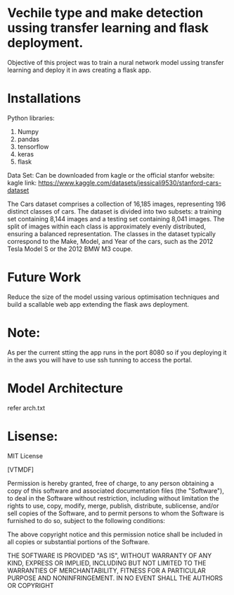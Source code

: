 # Vechile type and make detection ussing transfer learning and flask deployment.

Objective of this project was to train a nural network model ussing transfer learning and deploy it in aws creating a flask app.

# Installations
Python libraries:
1. Numpy
2. pandas
3. tensorflow
4. keras
5. flask

Data Set:
Can be downloaded from kagle or the official stanfor website:
kagle link: https://www.kaggle.com/datasets/jessicali9530/stanford-cars-dataset

The Cars dataset comprises a collection of 16,185 images, representing 196 distinct classes of cars. The dataset is divided into two subsets: a training set containing 8,144 images and a testing set containing 8,041 images. The split of images within each class is approximately evenly distributed, ensuring a balanced representation. The classes in the dataset typically correspond to the Make, Model, and Year of the cars, such as the 2012 Tesla Model S or the 2012 BMW M3 coupe.

# Future Work
Reduce the size of the model ussing various optimisation techniques and build a scallable web app extending the flask aws deployment. 
# Note:
As per the current stting the app runs in the port 8080 so if you deploying it in the aws you will have to use ssh tunning to access the portal.
# Model Architecture
refer arch.txt

# Lisense:
MIT License

[VTMDF]

Permission is hereby granted, free of charge, to any person obtaining a copy of this software and associated documentation files (the "Software"), to deal in the Software without restriction, including without limitation the rights to use, copy, modify, merge, publish, distribute, sublicense, and/or sell copies of the Software, and to permit persons to whom the Software is furnished to do so, subject to the following conditions:

The above copyright notice and this permission notice shall be included in all copies or substantial portions of the Software.

THE SOFTWARE IS PROVIDED "AS IS", WITHOUT WARRANTY OF ANY KIND, EXPRESS OR IMPLIED, INCLUDING BUT NOT LIMITED TO THE WARRANTIES OF MERCHANTABILITY, FITNESS FOR A PARTICULAR PURPOSE AND NONINFRINGEMENT. IN NO EVENT SHALL THE AUTHORS OR COPYRIGHT
